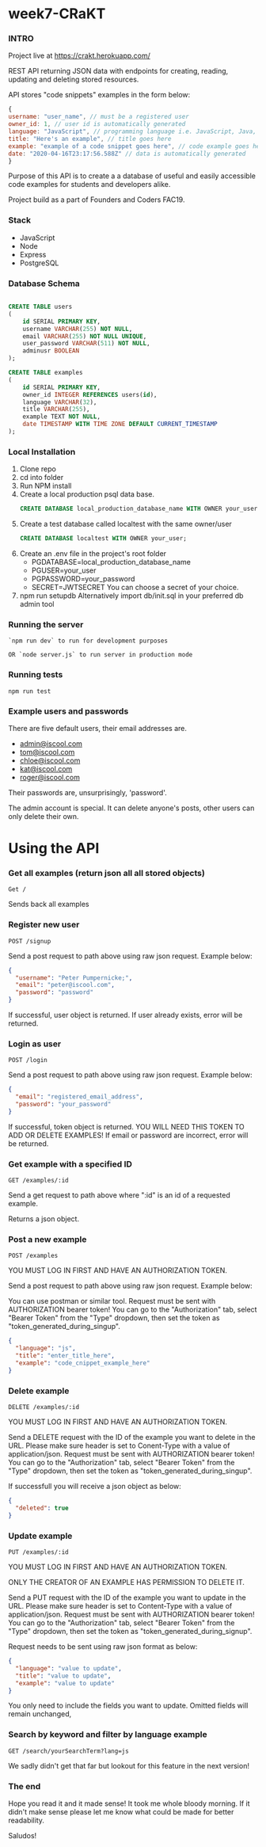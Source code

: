 # week7-CRaKT

### INTRO

Project live at https://crakt.herokuapp.com/

REST API returning JSON data with endpoints for creating, reading, updating and deleting stored resources.

API stores "code snippets" examples in the form below:

```javascript
{
username: "user_name", // must be a registered user
owner_id: 1, // user id is automatically generated
language: "JavaScript", // programming language i.e. JavaScript, Java, SQL, Ruby, C etc.
title: "Here's an example", // title goes here
example: "example of a code snippet goes here", // code example goes here
date: "2020-04-16T23:17:56.588Z" // data is automatically generated
}
```

Purpose of this API is to create a a database of useful and easily accessible code examples for students and developers alike.

Project build as a part of Founders and Coders FAC19.

### Stack

- JavaScript
- Node
- Express
- PostgreSQL

### Database Schema

```sql

CREATE TABLE users
(
    id SERIAL PRIMARY KEY,
    username VARCHAR(255) NOT NULL,
    email VARCHAR(255) NOT NULL UNIQUE,
    user_password VARCHAR(511) NOT NULL,
    adminusr BOOLEAN
);

CREATE TABLE examples
(
    id SERIAL PRIMARY KEY,
    owner_id INTEGER REFERENCES users(id),
    language VARCHAR(32),
    title VARCHAR(255),
    example TEXT NOT NULL,
    date TIMESTAMP WITH TIME ZONE DEFAULT CURRENT_TIMESTAMP
);

```

### Local Installation

1. Clone repo
2. cd into folder
3. Run NPM install
4. Create a local production psql data base.
   ```sql
   CREATE DATABASE local_production_database_name WITH OWNER your_user;
   ```
5. Create a test database called localtest with the same owner/user
   ```sql
   CREATE DATABASE localtest WITH OWNER your_user;
   ```
6. Create an .env file in the project's root folder
   - PGDATABASE=local_production_database_name
   - PGUSER=your_user
   - PGPASSWORD=your_password
   - SECRET=JWTSECRET
   You can choose a secret of your choice.
7. npm run setupdb
   Alternatively import db/init.sql in your preferred db admin tool

### Running the server

    `npm run dev` to run for development purposes

    OR `node server.js` to run server in production mode

### Running tests

`npm run test`

### Example users and passwords

There are five default users, their email addresses are.
- admin@iscool.com
- tom@iscool.com
- chloe@iscool.com
- kat@iscool.com
- roger@iscool.com

Their passwords are, unsurprisingly, 'password'.

The admin account is special. It can delete anyone's posts, other users can only delete their own.

# Using the API

### Get all examples (return json all all stored objects)

`Get /`

Sends back all examples

### Register new user

`POST /signup`

Send a post request to path above using raw json request. Example below:

```json
{
  "username": "Peter Pumpernicke;",
  "email": "peter@iscool.com",
  "password": "password"
}
```

If successful, user object is returned.
If user already exists, error will be returned.

### Login as user

`POST /login`

Send a post request to path above using raw json request. Example below:

```json
{
  "email": "registered_email_address",
  "password": "your_password"
}
```

If successful, token object is returned. YOU WILL NEED THIS TOKEN TO ADD OR DELETE EXAMPLES!
If email or password are incorrect, error will be returned.

### Get example with a specified ID

`GET /examples/:id`

Send a get request to path above where ":id" is an id of a requested example.

Returns a json object.

### Post a new example

`POST /examples`

YOU MUST LOG IN FIRST AND HAVE AN AUTHORIZATION TOKEN.

Send a post request to path above using raw json request. Example below:

You can use postman or similar tool. Request must be sent with AUTHORIZATION bearer token! You can go to the "Authorization" tab, select "Bearer Token" from the "Type" dropdown, then set the token as "token_generated_during_singup".

```json
{
  "language": "js",
  "title": "enter_title_here",
  "example": "code_cnippet_example_here"
}
```

### Delete example

`DELETE /examples/:id`

YOU MUST LOG IN FIRST AND HAVE AN AUTHORIZATION TOKEN.

Send a DELETE request with the ID of the example you want to delete in the URL. Please make sure header is set to Conent-Type with a value of application/json. Request must be sent with AUTHORIZATION bearer token! You can go to the "Authorization" tab, select "Bearer Token" from the "Type" dropdown, then set the token as "token_generated_during_singup".

If successfull you will receive a json object as below:

```json
{
  "deleted": true
}
```

### Update example

`PUT /examples/:id`

YOU MUST LOG IN FIRST AND HAVE AN AUTHORIZATION TOKEN.

ONLY THE CREATOR OF AN EXAMPLE HAS PERMISSION TO DELETE IT.

Send a PUT request with the ID of the example you want to update in the URL. Please make sure header is set to Content-Type with a value of application/json. Request must be sent with AUTHORIZATION bearer token! You can go to the "Authorization" tab, select "Bearer Token" from the "Type" dropdown, then set the token as "token_generated_during_signup".

Request needs to be sent using raw json format as below:

```json
{
  "language": "value to update",
  "title": "value to update",
  "example": "value to update"
}
```

You only need to include the fields you want to update. Omitted fields will remain unchanged,


### Search by keyword and filter by language example

`GET /search/yourSearchTerm?lang=js`

We sadly didn't get that far but lookout for this feature in the next version!


### The end

Hope you read it and it made sense! It took me whole bloody morning. If it didn't make sense please let me know what could be made for better readability.

Saludos!
